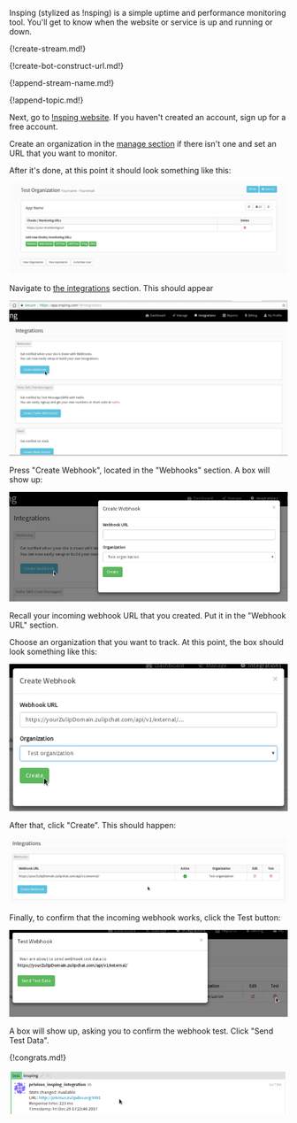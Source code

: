 Insping (stylized as !nsping) is a simple uptime and performance monitoring
tool. You'll get to know when the website or service is up and running or down.

{!create-stream.md!}

{!create-bot-construct-url.md!}

{!append-stream-name.md!}

{!append-topic.md!}

Next, go to [!nsping website](https://www.insping.com). If you haven't created
an account, sign up for a free account.

Create an organization in the [manage section](https://app.insping.com/#manage)
if there isn't one and set an URL that you want to monitor.

After it's done, at this point it should look something like this:

![](/static/images/integrations/insping/001.png)

Navigate to [the integrations](https://app.insping.com/#integrations) section.
This should appear

![](/static/images/integrations/insping/002.png)

Press "Create Webhook", located in the "Webhooks" section. A box will show up:

![](/static/images/integrations/insping/003.png)

Recall your incoming webhook URL that you created. Put it in the "Webhook URL"
section.

Choose an organization that you want to track. At this point, the box should
look something like this:

![](/static/images/integrations/insping/004.png)

After that, click "Create". This should happen:

![](/static/images/integrations/insping/005.png)

Finally, to confirm that the incoming webhook works, click the Test button:

![](/static/images/integrations/insping/006.png)

A box will show up, asking you to confirm the webhook test. Click "Send Test
Data".

{!congrats.md!}

![](/static/images/integrations/insping/007.png)

